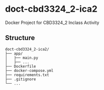 # doct-cbd3324_2-ica2
Docker Project for CBD3324_2 Inclass Activity

## Structure

```
doct-cbd3324_2-ica2/
├── app/
│   ├── main.py
│   ├── ...
├── Dockerfile
├── docker-compose.yml
├── requirements.txt
├── .gitignore
└── ...
```
